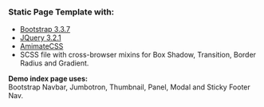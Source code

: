 ### Static Page Template with:

* [Bootstrap 3.3.7](https://getbootstrap.com/docs/3.3/components/) 
* [JQuery 3.2.1](https://developers.google.com/speed/libraries/#jquery)
* [AmimateCSS](https://github.com/daneden/animate.css) 
* SCSS file with cross-browser mixins for Box Shadow, Transition, Border Radius and Gradient.

<strong>Demo index page uses:</strong><br>
Bootstrap Navbar, Jumbotron, Thumbnail, Panel, Modal and Sticky Footer Nav.